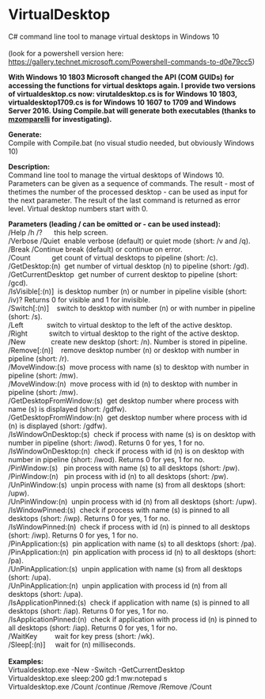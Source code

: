# VirtualDesktop

C# command line tool to manage virtual desktops in Windows 10<br><br> 
(look for a powershell version here: https://gallery.technet.microsoft.com/Powershell-commands-to-d0e79cc5)

**With Windows 10 1803 Microsoft changed the API (COM GUIDs) for accessing the functions for virtual desktops again. I provide two versions of virtualdesktop.cs now: virutaldesktop.cs is for Windows 10 1803, virtualdesktop1709.cs is for Windows 10 1607 to 1709 and Windows Server 2016. Using Compile.bat will generate both executables (thanks to [mzomparelli](https://github.com/mzomparelli/zVirtualDesktop/wiki) for investigating).**

**Generate:**<br>
Compile with Compile.bat (no visual studio needed, but obviously Windows 10)

**Description:**<br>
Command line tool to manage the virtual desktops of Windows 10.
Parameters can be given as a sequence of commands. The result - most of thetimes the number of the processed desktop - can be used as input for the next parameter. The result of the last command is returned as error level.
Virtual desktop numbers start with 0.

**Parameters (leading / can be omitted or - can be used instead):**<br>
/Help /h /?      this help screen.<br>
/Verbose /Quiet  enable verbose (default) or quiet mode (short: /v and /q).<br>
/Break /Continue break (default) or continue on error.<br>
/Count           get count of virtual desktops to pipeline (short: /c).<br>
/GetDesktop:(n)  get number of virtual desktop (n) to pipeline (short: /gd).<br>
/GetCurrentDesktop  get number of current desktop to pipeline (short: /gcd).<br>
/IsVisible[:(n)]  is desktop number (n) or number in pipeline visible (short: /iv)? Returns 0 for visible and 1 for invisible.<br>
/Switch[:(n)]    switch to desktop with number (n) or with number in pipeline (short: /s).<br>
/Left            switch to virtual desktop to the left of the active desktop.<br>
/Right           switch to virtual desktop to the right of the active desktop.<br>
/New             create new desktop (short: /n). Number is stored in pipeline.<br>
/Remove[:(n)]    remove desktop number (n) or desktop with number in pipeline (short: /r).<br>
/MoveWindow:(s)  move process with name (s) to desktop with number in pipeline (short: /mw).<br>
/MoveWindow:(n)  move process with id (n) to desktop with number in pipeline (short: /mw).<br>
/GetDesktopFromWindow:(s)  get desktop number where process with name (s) is displayed (short: /gdfw).<br>
/GetDesktopFromWindow:(n)  get desktop number where process with id (n) is displayed (short: /gdfw).<br>
/IsWindowOnDesktop:(s)  check if process with name (s) is on desktop with number in pipeline (short: /iwod). Returns 0 for yes, 1 for no.<br>
/IsWindowOnDesktop:(n)  check if process with id (n) is on desktop with number in pipeline (short: /iwod). Returns 0 for yes, 1 for no.<br>
/PinWindow:(s)   pin process with name (s) to all desktops (short: /pw).<br>
/PinWindow:(n)   pin process with id (n) to all desktops (short: /pw).<br>
/UnPinWindow:(s)  unpin process with name (s) from all desktops (short: /upw).<br>
/UnPinWindow:(n)  unpin process with id (n) from all desktops (short: /upw).<br>
/IsWindowPinned:(s)  check if process with name (s) is pinned to all desktops (short: /iwp). Returns 0 for yes, 1 for no.<br>
/IsWindowPinned:(n)  check if process with id (n) is pinned to all desktops (short: /iwp). Returns 0 for yes, 1 for no.<br>
/PinApplication:(s)  pin application with name (s) to all desktops (short: /pa).<br>
/PinApplication:(n)  pin application with process id (n) to all desktops (short: /pa).<br>
/UnPinApplication:(s)  unpin application with name (s) from all desktops (short: /upa).<br>
/UnPinApplication:(n)  unpin application with process id (n) from all desktops (short: /upa).<br>
/IsApplicationPinned:(s)  check if application with name (s) is pinned to all desktops (short: /iap). Returns 0 for yes, 1 for no.<br>
/IsApplicationPinned:(n)  check if application with process id (n) is pinned to all desktops (short: /iap). Returns 0 for yes, 1 for no.<br>
/WaitKey         wait for key press (short: /wk).<br>
/Sleep[:(n)]     wait for (n) milliseconds.<br>
<br>
**Examples:**<br>
Virtualdesktop.exe -New -Switch -GetCurrentDesktop<br>
Virtualdesktop.exe sleep:200 gd:1 mw:notepad s<br>
Virtualdesktop.exe /Count /continue /Remove /Remove /Count<br>
